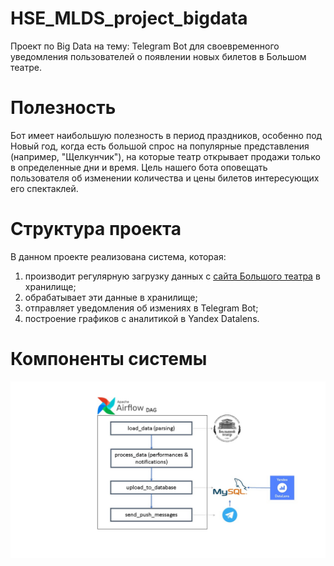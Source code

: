 # HSE_MLDS_project_bigdata

Проект по Big Data на тему: Telegram Bot для своевременного уведомления пользователей о появлении новых билетов в Большом театре.

# Полезность

Бот имеет наибольшую полезность в период праздников, особенно под Новый год, когда есть большой спрос на популярные представления (например, "Щелкунчик"), на которые театр открывает продажи только в определенные дни и время. Цель нашего бота оповещать пользователя об изменении количества и цены билетов интересующих его спектаклей. 

# Структура проекта

В данном проекте реализована система, которая:

1. производит регулярную загрузку данных c [сайта Большого театра](https://bolshoi.ru/timetable/all) в хранилище;
2. обрабатывает эти данные в хранилище;
3. отправляет уведомления об измениях в Telegram Bot;
4. построение графиков с аналитикой в Yandex Datalens.


# Компоненты системы
![img1](https://github.com/sophieebuz/HSE_MLDS_project_bigdata/blob/main/docs/scheme_project.jpg)
